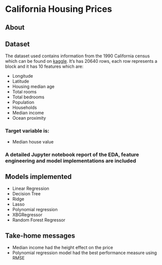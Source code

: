 # California Housing Prices
## About
## Dataset
The dataset used contains information from the 1990 California census which can be found on <a href="https://www.kaggle.com/datasets/camnugent/california-housing-prices?utm_medium=social&utm_campaign=kaggle-dataset-share&utm_source=twitter">kaggle</a>. It’s has 20640 rows, each row represents a block and it has 10 features which are:
- Longitude
- Latitude
- Housing median age
- Total rooms
- Total bedrooms
- Population
- Households
- Median income
- Ocean proximity
### Target variable is:
- Median house value
### A detailed Jupyter notebook report of the EDA, feature engineering and model implementations are included
## Models implemented
- Linear Regression
- Decision Tree
- Ridge
- Lasso
- Polynomial regression
- XBGRegressor
- Random Forest Regressor
## Take-home messages
- Median income had the height effect on the price
- Polynomial regression model had the best performance measure using RMSE